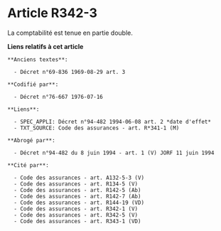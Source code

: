 # Article R342-3

La comptabilité est tenue en partie double.

**Liens relatifs à cet article**

	**Anciens textes**:

	  - Décret n°69-836 1969-08-29 art. 3

	**Codifié par**:

	  - Décret n°76-667 1976-07-16

	**Liens**:

	  - SPEC_APPLI: Décret n°94-482 1994-06-08 art. 2 *date d'effet*
	  - TXT_SOURCE: Code des assurances - art. R*341-1 (M)

	**Abrogé par**:

	  - Décret n°94-482 du 8 juin 1994 - art. 1 (V) JORF 11 juin 1994

	**Cité par**:

	  - Code des assurances - art. A132-5-3 (V)
	  - Code des assurances - art. R134-5 (V)
	  - Code des assurances - art. R142-5 (Ab)
	  - Code des assurances - art. R142-7 (Ab)
	  - Code des assurances - art. R144-19 (VD)
	  - Code des assurances - art. R342-1 (V)
	  - Code des assurances - art. R342-5 (V)
	  - Code des assurances - art. R343-1 (VD)
